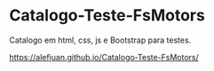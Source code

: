 # Catalogo-Teste-FsMotors
Catalogo em html, css, js e Bootstrap para testes.

https://alefjuan.github.io/Catalogo-Teste-FsMotors/

